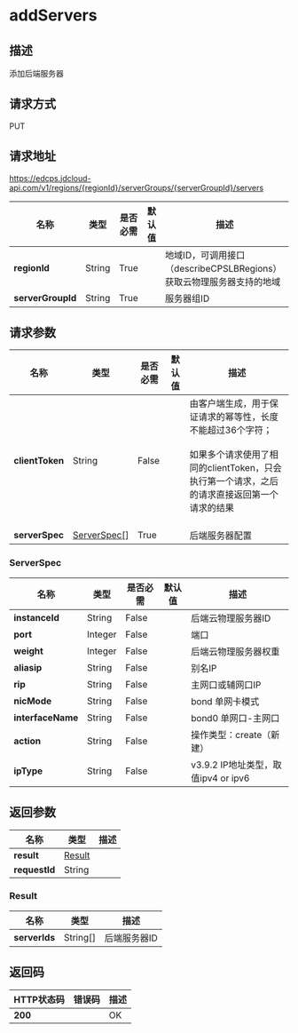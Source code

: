 # addServers


## 描述
添加后端服务器

## 请求方式
PUT

## 请求地址
https://edcps.jdcloud-api.com/v1/regions/{regionId}/serverGroups/{serverGroupId}/servers

|名称|类型|是否必需|默认值|描述|
|---|---|---|---|---|
|**regionId**|String|True| |地域ID，可调用接口（describeCPSLBRegions）获取云物理服务器支持的地域|
|**serverGroupId**|String|True| |服务器组ID|

## 请求参数
|名称|类型|是否必需|默认值|描述|
|---|---|---|---|---|
|**clientToken**|String|False| |由客户端生成，用于保证请求的幂等性，长度不能超过36个字符；<br/><br>如果多个请求使用了相同的clientToken，只会执行第一个请求，之后的请求直接返回第一个请求的结果<br/><br>|
|**serverSpec**|[ServerSpec[]](#serverspec)|True| |后端服务器配置|

### <div id="ServerSpec">ServerSpec</div>
|名称|类型|是否必需|默认值|描述|
|---|---|---|---|---|
|**instanceId**|String|False| |后端云物理服务器ID|
|**port**|Integer|False| |端口|
|**weight**|Integer|False| |后端云物理服务器权重|
|**aliasip**|String|False| |别名IP|
|**rip**|String|False| |主网口或辅网口IP|
|**nicMode**|String|False| |bond 单网卡模式|normal 双网卡模式|
|**interfaceName**|String|False| |bond0 单网口-主网口| eth0 双网口-主网口 | eth1 双网口-辅网口|
|**action**|String|False| |操作类型：create（新建）|update（更新）|
|**ipType**|String|False| |v3.9.2 IP地址类型，取值ipv4 or ipv6|

## 返回参数
|名称|类型|描述|
|---|---|---|
|**result**|[Result](#result)| |
|**requestId**|String| |

### <div id="Result">Result</div>
|名称|类型|描述|
|---|---|---|
|**serverIds**|String[]|后端服务器ID|

## 返回码
|HTTP状态码|错误码|描述|
|---|---|---|
|**200**||OK|
